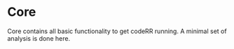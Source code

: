 ﻿Core
============

Core contains all basic functionality to get codeRR running. A minimal set of analysis is done here.
